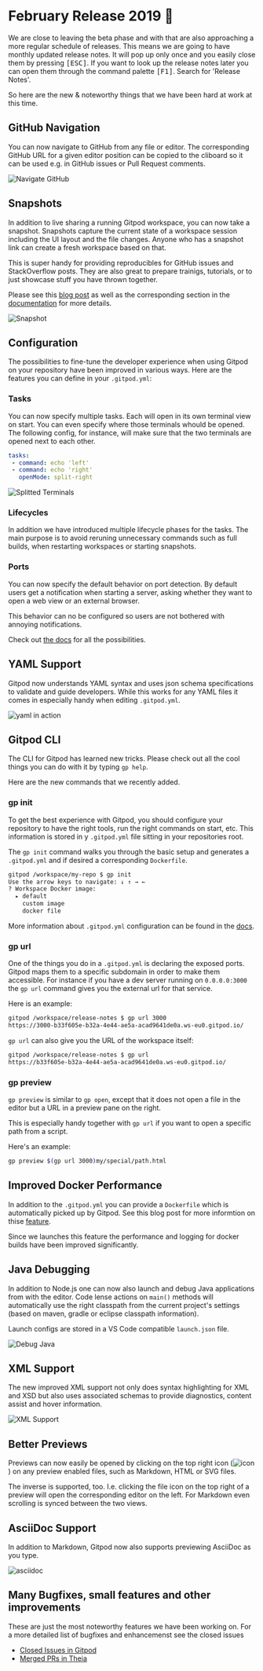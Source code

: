 # February Release 2019 🎉

We are close to leaving the beta phase and with that are also approaching a more regular schedule of releases.
This means we are going to have monthly updated release notes. It will pop up only once and you easily close them by pressing <kbd>[ESC]</kbd>.
If you want to look up the release notes later you can open them through the command palette <kbd>[F1]</kbd>. Search for 'Release Notes'.

So here are the new & noteworthy things that we have been hard at work at this time.

## GitHub Navigation

You can now navigate to GitHub from any file or editor. The corresponding GitHub URL for a given editor position can be copied to the cliboard so it can be used e.g. in GitHub issues or Pull Request comments.

![Navigate GitHub](./img/github-navi.jpg)

## Snapshots

In addition to live sharing a running Gitpod workspace, you can now take a snapshot. Snapshots capture the current state of a workspace session including the UI layout and the file changes. Anyone who has a snapshot link can create a fresh workspace based on that.

This is super handy for providing reproducibles for GitHub issues and StackOverflow posts. They are also great to prepare trainigs, tutorials, or to just showcase stuff you have thrown together.

Please see this [blog post](https://medium.com/gitpod/code-never-lies-creating-reproducibles-for-any-programming-language-7946021a68f2) as well as the corresponding section in the [documentation](https://docs.gitpod.io/33_Sharing_and_Collaboration.html#sharing-snapshots) for more details.

![Snapshot](img/snapshots.png)

## Configuration

The possibilities to fine-tune the developer experience when using Gitpod on your repository have been improved in various ways. Here are the features you can define in your `.gitpod.yml`:

### Tasks
You can now specify multiple tasks. Each will open in its own terminal view on start. You can even specify where those terminals whould be opened.
The following config, for instance, will make sure that the two terminals are opened next to each other.

```yaml
tasks:
 - command: echo 'left'
 - command: echo 'right'
   openMode: split-right
```

![Splitted Terminals](img/terminal-split.png)

### Lifecycles

In addition we have introduced multiple lifecycle phases for the tasks. The main purpose is to avoid reruning unnecessary commands such as full builds, when restarting workspaces or starting snapshots.

### Ports

You can now specify the default behavior on port detection. By default users get a notification when starting a server, asking whether they want to open a web view or an external browser.

This behavior can no be configured so users are not bothered with annoying notifications.

Check out [the docs](https://docs.gitpod.io/44_Config_Start_Tasks.html) for all the possibilities.

## YAML Support

Gitpod now understands YAML syntax and uses json schema specifications to validate and guide developers. While this works for any YAML files it comes in especially handy when editing `.gitpod.yml`.

![yaml in action](img/yaml-support.png)

## Gitpod CLI

The CLI for Gitpod has learned new tricks. Please check out all the cool things you can do with it by typing `gp help`.

Here are the new commands that we recently added.

### gp init

To get the best experience with Gitpod, you should configure your repository to have the right tools, run the right commands on start, etc. This information is stored in y `.gitpod.yml` file sitting in your repositories root.

The `gp init` command walks you through the basic setup and generates a `.gitpod.yml` and if desired a corresponding `Dockerfile`.

```sh
gitpod /workspace/my-repo $ gp init
Use the arrow keys to navigate: ↓ ↑ → ←
? Workspace Docker image:
  ▸ default
    custom image
    docker file
```

More information about `.gitpod.yml` configuration can be found in the [docs](https://docs.gitpod.io/40_Configuration.html).

### gp url

One of the things you do in a `.gitpod.yml` is declaring the exposed ports. Gitpod maps them to a specific subdomain in order to make them accessible. For instance if you have a dev server running on `0.0.0.0:3000` the `gp url` command gives you the external url for that service.

Here is an example:
```sh
gitpod /workspace/release-notes $ gp url 3000
https://3000-b33f605e-b32a-4e44-ae5a-acad9641de0a.ws-eu0.gitpod.io/
```

`gp url` can also give you the URL of the workspace itself:
```sh
gitpod /workspace/release-notes $ gp url
https://b33f605e-b32a-4e44-ae5a-acad9641de0a.ws-eu0.gitpod.io/
```

### gp preview

`gp preview` is similar to `gp open`, except that it does not open a file in the editor but a URL in a preview pane on the right.

This is especially handy together with `gp url` if you want to open a specific path from a script.

Here's an example:
```sh
gp preview $(gp url 3000)my/special/path.html
```

## Improved Docker Performance

In addition to the `.gitpod.yml` you can provide a `Dockerfile` which is automatically picked up by Gitpod. See this blog post for more informtion on thise [feature](https://medium.com/gitpod/bring-your-own-docker-image-to-gitpod-52db1aa861de).

Since we launches this feature the performance and logging for docker builds have been improved significantly.

## Java Debugging

In addition to Node.js one can now also launch and debug Java applications from with the editor. Code lense actions on `main()` methods will automatically use the right classpath from the current project's settings (based on maven, gradle or eclipse classpath information).

Launch configs are stored in a VS Code compatible `launch.json` file.

![Debug Java](img/debug-java.jpg)

## XML Support

The new improved XML support not only does syntax highlighting for XML and XSD but also uses associated schemas to provide diagnostics, content assist and hover information.

![XML Support](img/xml-support.png)

## Better Previews

Previews can now easily be opened by clicking on the top right icon (![icon](img/icon.jpg)) on any preview enabled files, such as Markdown, HTML or SVG files.

The inverse is supported, too. I.e. clicking the file icon on the top right of a preview will open the corresponding editor on the left. For Markdown even scrolling is synced between the two views.

## AsciiDoc Support

In addition to Markdown, Gitpod now also supports previewing AsciiDoc as you type.

![asciidoc](img/asciidoc-support.gif)

## Many Bugfixes, small features and other improvements

These are just the most noteworthy features we have been working on.
For a more detailed list of bugfixes and enhancemenst see the closed issues

 - [Closed Issues in Gitpod](https://github.com/gitpod-io/gitpod/issues?utf8=%E2%9C%93&q=is%3Aissue+is%3Aclosed+closed%3A%3E2018-11-01)
 - [Merged PRs in Theia](https://github.com/theia-ide/theia/pulls?utf8=%E2%9C%93&q=merged%3A%3E2018-11-01+merged%3A%3C2018-02-13+)